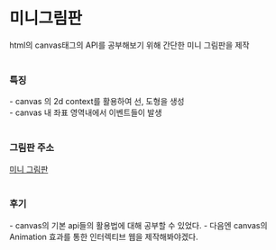 # 미니그림판
html의 canvas태그의 API를 공부해보기 위해 간단한 미니 그림판을 제작
<br><br>

<h3>특징</h3>
- canvas 의 2d context를 활용하여 선, 도형을 생성<br>
- canvas 내 좌표 영역내에서 이벤트들이 발생
<br><br>

<h3>그림판 주소</h3> 
<a href="https://youngkim90.github.io/paintJS/index.html"> 미니 그림판 </a>
<br><br>

<h3>후기</h3>
- canvas의 기본 api들의 활용법에 대해 공부할 수 있었다.
- 다음엔 canvas의 Animation 효과를 통한 인터렉티브 웹을 제작해봐야겠다.
